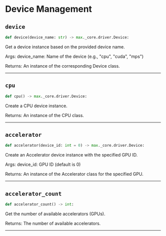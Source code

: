 # Device Management

## `device`

```python
def device(device_name: str) -> max._core.driver.Device:
```
Get a device instance based on the provided device name.

Args:
    device_name: Name of the device (e.g., "cpu", "cuda", "mps")

Returns:
    An instance of the corresponding Device class.

---
## `cpu`

```python
def cpu() -> max._core.driver.Device:
```
Create a CPU device instance.

Returns:
    An instance of the CPU class.

---
## `accelerator`

```python
def accelerator(device_id: int = 0) -> max._core.driver.Device:
```
Create an Accelerator device instance with the specified GPU ID.

Args:
    device_id: GPU ID (default is 0)

Returns:
    An instance of the Accelerator class for the specified GPU.

---
## `accelerator_count`

```python
def accelerator_count() -> int:
```
Get the number of available accelerators (GPUs).

Returns:
    The number of available accelerators.

---
